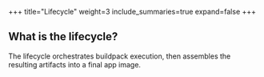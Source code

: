 +++
title="Lifecycle"
weight=3
include_summaries=true
expand=false
+++

## What is the lifecycle?

The lifecycle orchestrates buildpack execution, then assembles the resulting artifacts into a final app image.

<!--more-->
